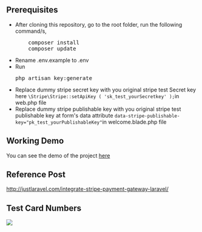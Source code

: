 ## Prerequisites
<ul>
<li>After cloning this repository, go to the root folder, run the following command/s,
<pre>
    composer install
    composer update</pre>
</li>
<li>Rename .env.example to .env</li>
<li>Run <pre>php artisan key:generate</pre> </li>
<li>Replace dummy stripe secret key with you original stripe test Secret key here <code>\Stripe\Stripe::setApiKey ( 'sk_test_yourSecretkey' );</code>in <span title="/routes/web.php">web.php</span> file</li>
<li>Replace dummy stripe publishable key with you original stripe test publishable key at form's data attribute <code>data-stripe-publishable-key="pk_test_yourPublishableKey"</code>in  <span title="/resources/views/welcome.blade.php">welcome.blade.php</span> file</li>
</ul>

## Working Demo
You can see the demo of the project <a href="http://demos.justlaravel.com/integrate-stripe-payment-gateway-laravel/">here</a>

## Reference Post
<a href="http://justlaravel.com/integrate-stripe-payment-gateway-laravel/">http://justlaravel.com/integrate-stripe-payment-gateway-laravel/
</a>

## Test Card Numbers
<img src="https://i1.wp.com/justlaravel.com/wp-content/uploads/2016/10/Stripe00.png">
